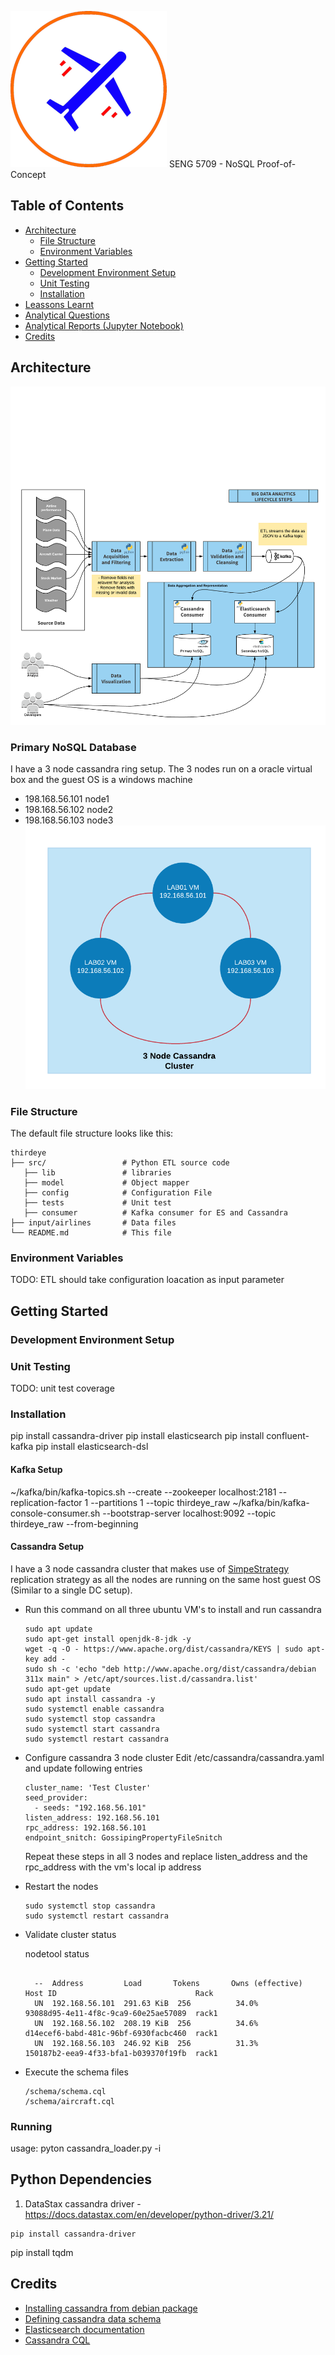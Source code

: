 ![Third Eye](images/air.png)
SENG 5709 - NoSQL Proof-of-Concept

## Table of Contents
- [Architecture](#architecture)
  - [File Structure](#file-structure)
  - [Environment Variables](#environment-variables)
- [Getting Started](#getting-started)
  - [Development Environment Setup](#development-environment-setup)
  - [Unit Testing](#unit-testing)
  - [Installation](#installation)
- [Leassons Learnt](leassons_learnt.md)
- [Analytical Questions](analysis.md)
- [Analytical Reports (Jupyter Notebook)](visualization/airline_performance.ipynb)
- [Credits](#credits)

## Architecture
![Third Eye](images/etl.png)
### Primary NoSQL Database
I have a 3 node cassandra ring setup.
The 3 nodes run on a oracle virtual box and the guest OS is a windows machine
- 198.168.56.101 node1
- 198.168.56.102 node2
- 198.168.56.103 node3
![Third Eye](images/cassandra_setup.png)


### File Structure

The default file structure looks like this:

```
thirdeye
├── src/                 # Python ETL source code
   ├── lib               # libraries
   ├── model             # Object mapper
   ├── config            # Configuration File
   ├── tests             # Unit test
   ├── consumer          # Kafka consumer for ES and Cassandra
├── input/airlines       # Data files
└── README.md            # This file
```
### Environment Variables
TODO: ETL should take configuration loacation as input parameter

## Getting Started
### Development Environment Setup
### Unit Testing
TODO: unit test coverage

### Installation
pip install cassandra-driver
pip install elasticsearch
pip install confluent-kafka
pip install elasticsearch-dsl
#### Kafka Setup

~/kafka/bin/kafka-topics.sh --create --zookeeper localhost:2181 --replication-factor 1 --partitions 1 --topic thirdeye_raw
~/kafka/bin/kafka-console-consumer.sh --bootstrap-server localhost:9092 --topic thirdeye_raw --from-beginning

#### Cassandra Setup
I have a 3 node cassandra cluster that makes use of [SimpeStrategy](https://docs.datastax.com/en/archived/cassandra/3.0/cassandra/architecture/archDataDistributeReplication.html) replication strategy as all the nodes are running on the same host guest OS (Similar to a single DC setup).

- Run this command on all three ubuntu VM's to install and run cassandra
  ```
  sudo apt update
  sudo apt-get install openjdk-8-jdk -y
  wget -q -O - https://www.apache.org/dist/cassandra/KEYS | sudo apt-key add -
  sudo sh -c 'echo "deb http://www.apache.org/dist/cassandra/debian 311x main" > /etc/apt/sources.list.d/cassandra.list'
  sudo apt-get update
  sudo apt install cassandra -y
  sudo systemctl enable cassandra
  sudo systemctl stop cassandra
  sudo systemctl start cassandra
  sudo systemctl restart cassandra
  ```
- Configure cassandra 3 node cluster
Edit /etc/cassandra/cassandra.yaml and update following entries
  ```
  cluster_name: 'Test Cluster'
  seed_provider:
    - seeds: "192.168.56.101"
  listen_address: 192.168.56.101
  rpc_address: 192.168.56.101
  endpoint_snitch: GossipingPropertyFileSnitch
  ```
  Repeat these steps in all 3 nodes and replace listen_address and the rpc_address with the vm's local ip address

- Restart the nodes
  ```
  sudo systemctl stop cassandra
  sudo systemctl restart cassandra
  ```
- Validate cluster status

  nodetool status
  
  ```
    
    --  Address         Load       Tokens       Owns (effective)  Host ID                               Rack
    UN  192.168.56.101  291.63 KiB  256          34.0%             93088d95-4e11-4f8c-9ca9-60e25ae57089  rack1
    UN  192.168.56.102  208.19 KiB  256          34.6%             d14ecef6-babd-481c-96bf-6930facbc460  rack1
    UN  192.168.56.103  246.92 KiB  256          31.3%             150187b2-eea9-4f33-bfa1-b039370f19fb  rack1
  ```
- Execute the schema files
  ```
  /schema/schema.cql
  /schema/aircraft.cql
  ```
### Running
usage: pyton cassandra_loader.py -i <inputconfig file path>

## Python Dependencies
1. DataStax cassandra driver - https://docs.datastax.com/en/developer/python-driver/3.21/
```
pip install cassandra-driver
```

pip install tqdm

## Credits
- [Installing cassandra from debian package](https://cassandra.apache.org/doc/latest/getting_started/installing.html#installation-from-debian-packages)
- [Defining cassandra data schema](https://cassandra.apache.org/doc/latest/data_modeling/data_modeling_schema.html)
- [Elasticsearch documentation](https://www.elastic.co/guide/en/elasticsearch/reference/current/index.html)
- [Cassandra CQL](https://docs.datastax.com/en/cql-oss/3.3/cql/cqlIntro.html)